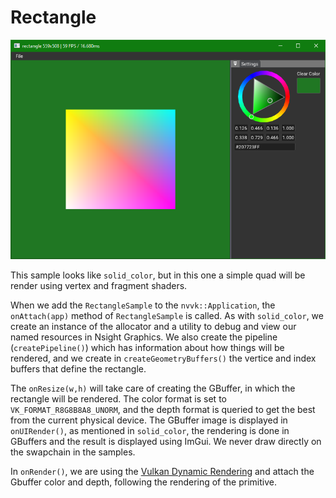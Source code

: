 # Rectangle

![](docs/rectangle.png)

This sample looks like `solid_color`, but in this one a simple quad will be render using vertex and fragment shaders. 

When we add the `RectangleSample` to the `nvvk::Application`, the `onAttach(app)` method of `RectangleSample` is called. As with `solid_color`, we create an instance of the allocator and a utility to debug and view our named resources in Nsight Graphics. We also create the pipeline (`createPipeline()`) which has information about how things will be rendered, and we create in `createGeometryBuffers()` the vertice and index buffers that define the rectangle. 

The `onResize(w,h)` will take care of creating the GBuffer, in which the rectangle will be rendered. The color format is set to `VK_FORMAT_R8G8B8A8_UNORM`, and the depth format is queried to get the best from the current physical device. The GBuffer image is displayed in `onUIRender()`, as mentioned in `solid_color`, the rendering is done in GBuffers and the result is displayed using ImGui. We never draw directly on the swapchain in the samples. 

In `onRender()`, we are using the [Vulkan Dynamic Rendering](https://github.com/KhronosGroup/Vulkan-Docs/blob/main/proposals/VK_KHR_dynamic_rendering.adoc) and attach the Gbuffer color and depth, following the rendering of the primitive.
